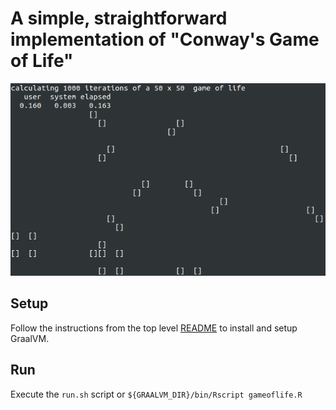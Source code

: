 # A simple, straightforward implementation of "Conway's Game of Life"

![Screenshot](screen.png)

## Setup

Follow the instructions from the top level [README](../README.md) to install and setup GraalVM.

## Run

Execute the `run.sh` script or `${GRAALVM_DIR}/bin/Rscript gameoflife.R`
